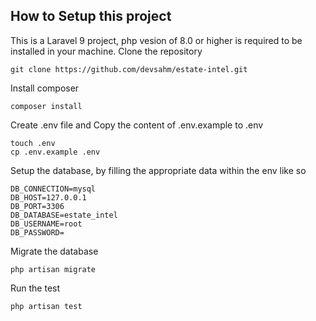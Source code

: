 ## How to Setup this project
This is a Laravel 9 project, php vesion of 8.0 or higher is required to be installed in your machine.
Clone the repository

```
git clone https://github.com/devsahm/estate-intel.git
```

Install composer

```
composer install
```

Create .env file and Copy the content of .env.example to .env

```
touch .env
cp .env.example .env
```

Setup the database, by filling the appropriate data within the env like so

```
DB_CONNECTION=mysql
DB_HOST=127.0.0.1
DB_PORT=3306
DB_DATABASE=estate_intel
DB_USERNAME=root
DB_PASSWORD=

```

Migrate the database 

```
php artisan migrate
```

Run the test

```
php artisan test
```


